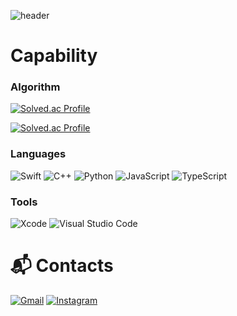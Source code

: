 ![header](https://capsule-render.vercel.app/api?type=venom&text=Jun&fontSize=100)


# Capability
### Algorithm
[![Solved.ac Profile](http://mazassumnida.wtf/api/v2/generate_badge?boj=wewill3474)](https://solved.ac/wewill3474/)

[![Solved.ac Profile](http://mazassumnida.wtf/api/mini/generate_badge?boj=wewill3474)](https://solved.ac/wewill3474/)
### Languages
![Swift](https://img.shields.io/badge/Swift-FA7343.svg?&style=for-the-badge&logo=swift&logoColor=white)
![C++](https://img.shields.io/badge/C++-00599C.svg?&style=for-the-badge&logo=cplusplus&logoColor=white)
![Python](https://img.shields.io/badge/Python-3776AB.svg?&style=for-the-badge&logo=python&logoColor=white)
![JavaScript](https://img.shields.io/badge/JavaScript-F7DF1E.svg?&style=for-the-badge&logo=javascript&logoColor=white)
![TypeScript](https://img.shields.io/badge/TypeScript-3178C6.svg?&style=for-the-badge&logo=typescript&logoColor=white)

### Tools

![Xcode](https://img.shields.io/badge/Xcode-147EFB.svg?&style=for-the-badge&logo=xcode&logoColor=white)
![Visual Studio Code](https://img.shields.io/badge/Visual%20Studio%20Code-007ACC.svg?&style=for-the-badge&logo=visual-studio-code&logoColor=white)

# :mailbox_with_mail: Contacts

[![Gmail](https://img.shields.io/badge/Gmail-d14836?style=flat-square&logo=gmail&logoColor=white)](mailto:milestone0917@gmail.com)
[![Instagram](https://img.shields.io/badge/Instagram-E4405F?style=flat-square&logo=instagram&logoColor=white)](https://www.instagram.com/1dontknowwhatyouwant/)
